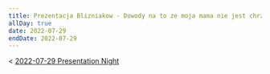 ```yaml
---
title: Prezentacja Blizniakow - Dowody na to ze moja mama nie jest chrzaszczem
allDay: true
date: 2022-07-29
endDate: 2022-07-29
---
```

< [2022-07-29 Presentation Night](Calendar/2022-07-29%20Presentation%20Night.md)

